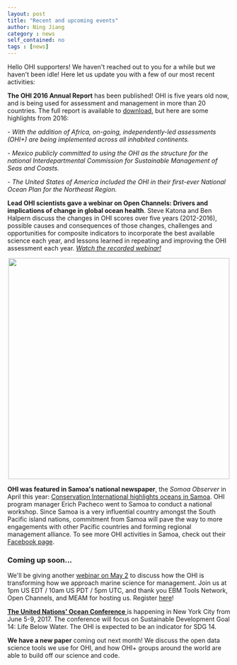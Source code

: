 ```yaml
---
layout: post
title: "Recent and upcoming events"
author: Ning Jiang
category : news 
self_contained: no
tags : [news]
---
```


Hello OHI supporters! We haven't reached out to you for a while but we haven't been idle! Here let us update you with a few of our most recent activities: 

**The OHI 2016 Annual Report** has been published! OHI is five years old now, and is being used for assessment and management in more than 20 countries. The full report is available to [download](https://github.com/OHI-Science/ohi-science.github.io/raw/master/assets/downloads/other/2016_Annual_report_compressed.pdf), but here are some highlights from 2016: 

_- With the addition of Africa, on-going, independently-led assessments (OHI+) are being implemented across all inhabited continents._

_- Mexico publicly committed to using the OHI as the structure for the national Interdepartmental Commission for Sustainable Management of Seas and Coasts._

_- The United States of America included the OHI in their first-ever National Ocean Plan for the Northeast Region._


**Lead OHI scientists gave a webinar on Open Channels: Drivers and implications of change in global ocean health**. Steve Katona and Ben Halpern discuss the changes in OHI scores over five years (2012-2016), possible causes and consequences of those changes, challenges and opportunities for composite indicators to incorporate the best available science each year, and lessons learned in repeating and improving the OHI assessment each year. _[Watch the recorded webinar!](https://www.openchannels.org/webinars/2017/drivers-and-implications-change-global-ocean-health-demonstrated-ocean-health-index)_ 

<center><img src="../assets/downloads/other/MEAM_webinar_screenshot.png" width="500px"></center>

**OHI was featured in Samoa's national newspaper**, the _Somoa Observer_ in April this year: [Conservation International highlights oceans in Samoa](http://www.samoaobserver.ws/en/06_04_2017/local/18722/Conservation-International-highlights-oceans-in-Samoa.htm). OHI program manager Erich Pacheco went to Samoa to conduct a national workshop. Since Samoa is a very influential country amongst the South Pacific island nations, commitment from Samoa will pave the way to more engagements with other Pacific countries and forming regional management alliance. To see more OHI activities in Samoa, check out their [Facebook page](https://www.facebook.com/conservationinternationalsamoa/).

### Coming up soon...

We'll be giving another [webinar on May 2](https://www.openchannels.org/upcoming-events/using-ocean-health-index-integrated-tool-implementing-ebm-and-coastal-management) to discuss how the OHI is transforming how we approach marine science for management. Join us at 1pm US EDT / 10am US PDT / 5pm UTC, and thank you EBM Tools Network, Open Channels, and MEAM for hosting us. Register [here](https://attendee.gotowebinar.com/register/326158410160439043)!

[**The United Nations' Ocean Conference** ](https://sustainabledevelopment.un.org/topics/oceans/SDG14Conference) is happening in New York City from June 5-9, 2017. The conference will focus on Sustainable Development Goal 14: Life Below Water. The OHI is expected to be an indicator for SDG 14. 

**We have a new paper** coming out next month! We discuss the open data science tools we use for OHI, and how OHI+ groups around the world are able to build off our science and code. 
